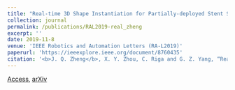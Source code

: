 ```yaml
---
title: "Real-time 3D Shape Instantiation for Partially-deployed Stent Segment from a Single 2D Fluoroscopic Image in Fenestrated Endovascular Aortic Repair"
collection: journal
permalink: /publications/RAL2019-real_zheng
excerpt: ''
date: 2019-11-8
venue: 'IEEE Robotics and Automation Letters (RA-L2019)'
paperurl: 'https://ieeexplore.ieee.org/document/8760435'
citation: '<b>J. Q. Zheng</b>, X. Y. Zhou, C. Riga and G. Z. Yang, “Real-time 3D Shape Instantiation for Partially-deployed Stent Segment from a Single 2D Fluoroscopic Image in Fenestrated Endovascular Aortic Repair”, <i>IEEE Robotics and Automation Letters</i>, pp. 3703-3710, 2019.'
---
```

[Access](https://ieeexplore.ieee.org/document/8760435), [arXiv](https://arxiv.org/pdf/1902.11089.pdf)
